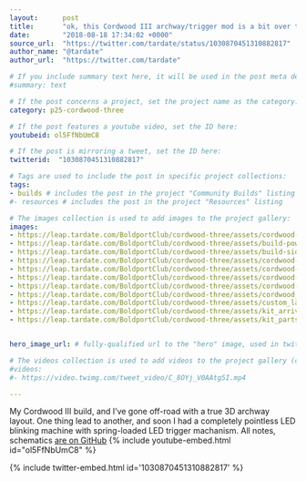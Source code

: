 ```yaml
---
layout:      post
title:       "ok, this Cordwood III archway/trigger mod is a bit over the top #BoldportClub #PointlessMachines LEAP#411"
date:        "2018-08-18 17:34:02 +0000"
source_url:  "https://twitter.com/tardate/status/1030870451310882817"
author_name: "@tardate"
author_url:  "https://twitter.com/tardate"

# If you include summary text here, it will be used in the post meta description instead of an excerpt from the post body
#summary: text

# If the post concerns a project, set the project name as the category:
category: p25-cordwood-three

# If the post features a youtube video, set the ID here:
youtubeid: ol5FfNbUmC8

# If the post is mirroring a tweet, set the ID here:
twitterid:  "1030870451310882817"

# Tags are used to include the post in specific project collections:
tags:
- builds # includes the post in the project "Community Builds" listing
#- resources # includes the post in the project "Resources" listing

# The images collection is used to add images to the project gallery:
images:
- https://leap.tardate.com/BoldportClub/cordwood-three/assets/cordwood-three_build.jpg
- https://leap.tardate.com/BoldportClub/cordwood-three/assets/build-powered.jpg
- https://leap.tardate.com/BoldportClub/cordwood-three/assets/build-side.jpg
- https://leap.tardate.com/BoldportClub/cordwood-three/assets/cordwood-three_build-power.jpg
- https://leap.tardate.com/BoldportClub/cordwood-three/assets/cordwood-three_build-side.jpg
- https://leap.tardate.com/BoldportClub/cordwood-three/assets/cordwood-three_build-trigger.jpg
- https://leap.tardate.com/BoldportClub/cordwood-three/assets/cordwood-three_schematic.jpg
- https://leap.tardate.com/BoldportClub/cordwood-three/assets/cordwood_series.jpg
- https://leap.tardate.com/BoldportClub/cordwood-three/assets/custom_layout.jpg
- https://leap.tardate.com/BoldportClub/cordwood-three/assets/kit_arrival.jpg
- https://leap.tardate.com/BoldportClub/cordwood-three/assets/kit_parts.jpg


hero_image_url: # fully-qualified url to the "hero" image, used in twitter cards for example

# The videos collection is used to add videos to the project gallery (currently only mp4):
#videos:
#- https://video.twimg.com/tweet_video/C_8OYj_V0AAtg5I.mp4

---
```


My Cordwood III build, and I’ve gone off-road with a true 3D archway layout.
One thing lead to another, and soon I had a completely pointless LED blinking machine with spring-loaded LED trigger machanism.
All notes, schematics [are on GitHub](https://github.com/tardate/LittleArduinoProjects/tree/master/BoldportClub/cordwood-three)
{% include youtube-embed.html id="ol5FfNbUmC8" %}


{% include twitter-embed.html id='1030870451310882817' %}


